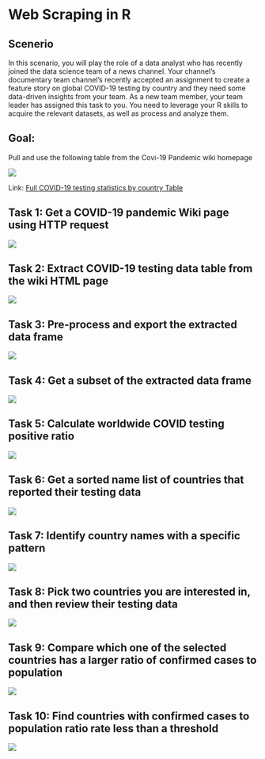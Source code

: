 <h1>Web Scraping in R</h1>
<h2>Scenerio</h2>
<p>In this scenario, you will play the role of a data analyst who has recently
joined the data science team of a news channel. Your channel’s documentary team channel’s recently accepted an assignment to create a feature story on global COVID-19 testing by country and they need some data-driven insights
from your team. As a new team member, your team leader has assigned this task to you. You need to leverage your R
skills to acquire the relevant datasets, as well as process and analyze them.</p>

<h2>Goal:</h2>

<p>Pull and use the following table from the Covi-19 Pandemic wiki homepage</p>
<img src="https://github.com/nushratea/Project-Data/blob/main/Data%20Visualization%20Examples/R%20Language/Web%20Scraping%20Project/sample%20COVID-19%20testing%20statistics%20by%20country.png"></a>
<p>Link: <a href="https://en.wikipedia.org/wiki/Template:COVID-19_testing_by_country">Full COVID-19 testing statistics by country Table</a></p>

<h2>Task 1: Get a COVID-19 pandemic Wiki page using HTTP request</h2>

<img src="https://github.com/nushratea/Project-Data/blob/main/Data%20Visualization%20Examples/R%20Language/Web%20Scraping%20Project/Task%201.png"></a>

<h2>Task 2: Extract COVID-19 testing data table from the wiki HTML page</h2>

<img src="https://github.com/nushratea/Project-Data/blob/main/Data%20Visualization%20Examples/R%20Language/Web%20Scraping%20Project/Task%202.png"></a>

<h2>Task 3: Pre-process and export the extracted data frame</h2>

<img src="https://github.com/nushratea/Project-Data/blob/main/Data%20Visualization%20Examples/R%20Language/Web%20Scraping%20Project/Task%203.png"></a>

<h2>Task 4: Get a subset of the extracted data frame</h2>

<img src="https://github.com/nushratea/Project-Data/blob/main/Data%20Visualization%20Examples/R%20Language/Web%20Scraping%20Project/Task%204.png"></a>

<h2>Task 5: Calculate worldwide COVID testing positive ratio</h2>

<img src="https://github.com/nushratea/Project-Data/blob/main/Data%20Visualization%20Examples/R%20Language/Web%20Scraping%20Project/Task%205.png"></a>

<h2>Task 6: Get a sorted name list of countries that reported their testing data</h2>

<img src="https://github.com/nushratea/Project-Data/blob/main/Data%20Visualization%20Examples/R%20Language/Web%20Scraping%20Project/Task%206.png"></a>

<h2>Task 7: Identify country names with a specific pattern</h2>

<img src="https://github.com/nushratea/Project-Data/blob/main/Data%20Visualization%20Examples/R%20Language/Web%20Scraping%20Project/Task%207.png"></a>

<h2>Task 8: Pick two countries you are interested in, and then review their testing data</h2>

<img src="https://github.com/nushratea/Project-Data/blob/main/Data%20Visualization%20Examples/R%20Language/Web%20Scraping%20Project/Task%208.png"></a>

<h2>Task 9: Compare which one of the selected countries has a larger ratio of confirmed cases to population</h2>

<img src="https://github.com/nushratea/Project-Data/blob/main/Data%20Visualization%20Examples/R%20Language/Web%20Scraping%20Project/Task%209.png"></a>

<h2>Task 10: Find countries with confirmed cases to population ratio rate less than a threshold</h2>

<img src="https://github.com/nushratea/Project-Data/blob/main/Data%20Visualization%20Examples/R%20Language/Web%20Scraping%20Project/Task%2010.png"></a>
